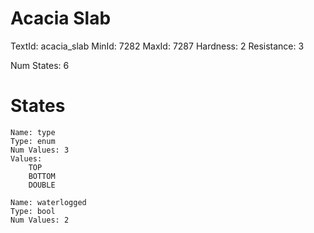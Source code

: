 # Acacia Slab
TextId: acacia_slab
MinId: 7282
MaxId: 7287
Hardness: 2
Resistance: 3

Num States: 6
# States
```
Name: type
Type: enum
Num Values: 3
Values:
    TOP
    BOTTOM
    DOUBLE

Name: waterlogged
Type: bool
Num Values: 2
```